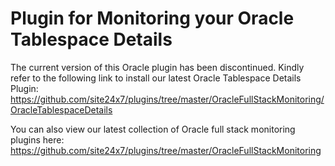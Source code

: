Plugin for Monitoring your Oracle Tablespace Details
=====================================

The current version of this Oracle plugin has been discontinued. Kindly refer to the following link to install our latest Oracle Tablespace Details Plugin:
https://github.com/site24x7/plugins/tree/master/OracleFullStackMonitoring/OracleTablespaceDetails

You can also view our latest collection of Oracle full stack monitoring plugins here:
https://github.com/site24x7/plugins/tree/master/OracleFullStackMonitoring
